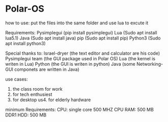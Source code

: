 # Polar-OS
how to use:
put the files into the same folder and use lua to excute it

Requirements:
Pysimplegui (pip install pysimplegui)
Lua (Sudo apt install lua5.1)
Java (Sudo apt install java)
pip (Sudo apt install pip)
Python3 (Sudo apt install python3)

Special thanks to:
Israel-dryer (the text editor and calculator are his code)
Pysimplegui team (the GUI package used in Polar OS)
Lua (the kernel is writen in Lua)
Python (the GUI is writen in python)
Java (some Networking-GUI componets are written in Java)

use cases:
1. the class room for work
2. for tech enthusiest
3. for desktop us4. for elderly hardware

minimum Requirements:
CPU: single core 500 MHZ CPU
RAM: 500 MB DDR1
HDD: 500 MB
